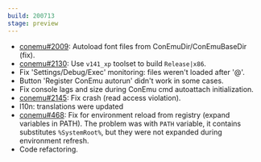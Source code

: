 ```yaml
---
build: 200713
stage: preview
---
```


* [conemu#2009](https://github.com/Maximus5/ConEmu/issues/2009): Autoload font files from ConEmuDir/ConEmuBaseDir (fix).
* [conemu#2130](https://github.com/Maximus5/ConEmu/issues/2130): Use `v141_xp` toolset to build `Release|x86`.
* Fix 'Settings/Debug/Exec' monitoring: files weren't loaded after '@'.
* Button 'Register ConEmu autorun' didn't work in some cases.
* Fix console lags and size during ConEmu cmd autoattach initialization.
* [conemu#2145](https://github.com/Maximus5/ConEmu/issues/2145): Fix crash (read access violation).
* l10n: translations were updated
* [conemu#468](https://github.com/Maximus5/ConEmu/issues/468): Fix for environment reload from registry (expand variables in PATH).
  The problem was with `PATH` variable, it contains substitutes `%SystemRoot%`,
  but they were not expanded during environment refresh.
* Code refactoring.
